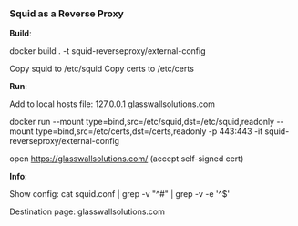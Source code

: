 ### Squid as a Reverse Proxy

**Build**: 

docker build . -t squid-reverseproxy/external-config

Copy squid to /etc/squid
Copy certs to /etc/certs

**Run**:

Add to local hosts file: 127.0.0.1 glasswallsolutions.com

docker run --mount type=bind,src=/etc/squid,dst=/etc/squid,readonly --mount type=bind,src=/etc/certs,dst=/certs,readonly -p 443:443 -it squid-reverseproxy/external-config

open https://glasswallsolutions.com/ (accept self-signed cert)

**Info**:

Show config: cat squid.conf | grep -v "^#" | grep -v -e '^$'

Destination page: glasswallsolutions.com
